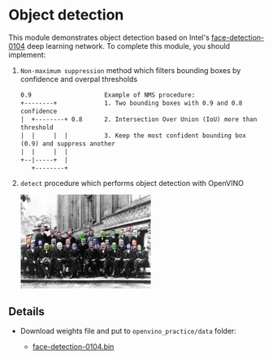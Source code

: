 # Object detection

This module demonstrates object detection based on Intel's [face-detection-0104](https://github.com/opencv/open_model_zoo/blob/master/models/intel/face-detection-0104/description/face-detection-0104.md)
deep learning network. To complete this module, you should implement:

1. `Non-maximum suppression` method which filters bounding boxes by confidence and overpal thresholds

    ```
    0.9                    Example of NMS procedure:
    +--------+             1. Two bounding boxes with 0.9 and 0.8 confidence
    |  +--------+ 0.8      2. Intersection Over Union (IoU) more than threshold
    |  |     |  |          3. Keep the most confident bounding box (0.9) and suppress another
    |  |     |  |
    +--|-----+  |
       +--------+
    ```

2. `detect` procedure which performs object detection with OpenVINO

    <img src="../../data/conference_res.jpg" width="256">


## Details

* Download weights file and put to `openvino_practice/data` folder:

  * [face-detection-0104.bin](https://download.01.org/opencv/2020/openvinotoolkit/2020.3/open_model_zoo/models_bin/1/face-detection-0104/FP32/face-detection-0104.bin)
